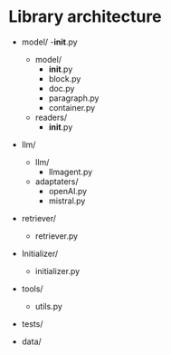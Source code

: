 # Library architecture

- model/
    -__init__.py
    -  model/
        - __init__.py
        - block.py
        - doc.py
        - paragraph.py 
        - container.py
    - readers/
        - __init__.py
- llm/
    - llm/
        - llmagent.py
    - adaptaters/
        - openAI.py
        - mistral.py
- retriever/
    - retriever.py
- Initializer/
    - initializer.py
- tools/
    - utils.py 


- tests/
- data/ 